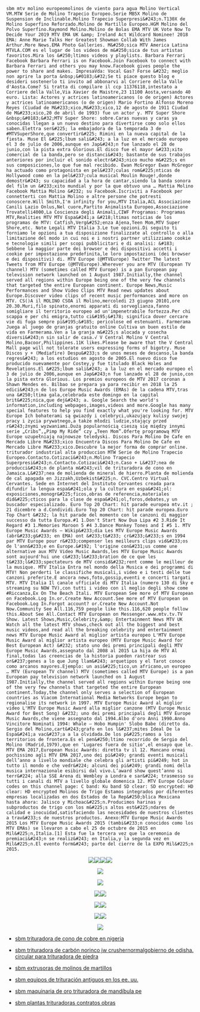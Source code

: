 
```
sbm mtv molino europeomolinos de viento para agua Molino Vertical VM.MTW Serie de Molino Trapecio Europeo.Serie MB5X Molino de Suspension de Inclinable.Molino Trapecio Superpresi&#243;n.T130X de Molino Superfino Reforzado.Molino de Martillo Europeo.HGM Molino del Polvo Superfino.Raymond Molino.Molino de Bolas EMA MTV UK Vote Now To Decide Your 2019 MTV EMA UK &amp; Ireland Act Wildcard Nominee! 2018 EMA: Anne Marie Talks Her Greatest Showman Collab With James Arthur.More News.EMA Photo Galleries. M&#250;sica MTV America Latina MTVLA.COM es el lugar de los videos de m&#250;sica de tus artistas favoritos.Mira los &#250;ltimos videos y playlists. Barbara Ferrari Facebook Barbara Ferrari is on Facebook.Join Facebook to connect with Barbara Ferrari and others you may know.Facebook gives people the power to share and makes. ImpresaVda: Vocal Gas? Forse &#232; meglio non aprire la porta &nbsp;&#0183;&#32;Se ti piace questo blog e desideri sostenerlo ti invito ad abbonarvi al Corriere della Valle d'Aosta.Come? Si tratta di compilare il ccp 11376118,intestato a Corriere della Valle,Via Xavier de Maistre,23 11100 Aosta,versando 40 euro. Lista: Actores y actrices latinoamericanos (o de origen) Actores y actrices latinoamericanos (o de origen) Mario Fortino Alfonso Moreno Reyes (Ciudad de M&#233;xico,M&#233;xico,12 de agosto de 1911 Ciudad de M&#233;xico,20 de abril de 1993) fue un actor y. MTV Super Shore &nbsp;&#0183;&#32;MTV Super Shore: sobre.Caras nuevas y caras ya conocidas llegan a un nuevo destino para divertirse como solo ellos saben.Elettra ser&#225; la embajadora de la temporada 3 de #MTVSuperShore,que convertir&#225; Rimini en la nueva capital de la fiesta. Muse El &#225;lbum sali&#243; a la luz en el mercado europeo el 3 de julio de 2006,aunque en Jap&#243;n fue lanzado el 28 de junio,con la pista extra Glorious.El disco fue el mayor &#233;xito comercial de la banda,pero se distanci&#243; bastante de sus trabajos anteriores por incluir el sonido electr&#243;nico mucho m&#225;s en sus composiciones,lo que fue mal recibido. Ewan McGregor Ewan McGregor ha actuado como protagonista en pel&#237;culas rom&#225;nticas de Hollywood como en la pel&#237;cula musical Moulin Rouge!,donde demostr&#243; su capacidad a la hora de cantar,siendo la banda sonora del film un &#233;xito mundial y por la que obtuvo una … Mattia Molino Facebook Mattia Molino &#232; su Facebook.Iscriviti a Facebook per connetterti con Mattia Molino e altre persone che potresti conoscere.Will Smith,I'm infinity for you,MTV Italia,ACL Associazione Canili Lazio Onlus,Nel cuore,Partito Animalista Europeo,Associazione Trovatelli4000,La Coscienza degli Animali,CIWF Programas: Programas MTV,Realities MTV MTV Espa&#241;a &#218;ltimas noticias de los programas de MTV: Catfish,Verg&#252;enza Ajena,Teen Mom,MTV Super Shore,etc. Note Legali MTV Italia 3.Le tue opzioni.Di seguito ti forniamo le opzioni a tua disposizione finalizzate al controllo o alla limitazione del modo in cui noi e i nostri partner utilizziamo cookie e tecnologie simili per scopi pubblicitari e di analisi: &#183; Sebbene la maggior parte dei browser e dei dispositivi accetti i cookie per impostazione predefinita,le loro impostazioni (dei browser e dei dispositivi) di. MTV Europe (@MTVEurope) Twitter The latest Tweets from MTV Europe (@MTVEurope).Wherever you are MTV (European TV channel) MTV (sometimes called MTV Europe) is a pan European pay television network launched on 1 August 1987.Initially,the channel served all regions within Europe being one of the very few channels that targeted the entire European continent. Europe News,Music Performances and Show Video Clips MTV Read news updates about Europe.Discover video clips of recent music performances and more on MTV. CS()A il MOLINO CSOA il Molino,mercoledi 23 giugno 20101,ore 20.30.Muri,filo spinato,enormi apparati di sorveglianza,fanno somigliare il territorio europeo ad un'impenetrabile fortezza.Per chi scappa e per chi emigra,tutto ci&#195;&#178; significa dover cercare vie di fuga sempre pi&#195;&#185; pericolose ed estenuanti. Farmerama Juega al juego de granjas gratuito online Cultiva un buen estilo de vida en Farmerama.Ven a la granja m&#225;s alocada y cosecha diversi&#243;n sin salir de casa.√ V Central Molino V Central Molino,Bacoor,Philippines.11K likes.Please be aware that the V Central Mall page will not tolerate users expressing forms of bigotry. Muse Discos y + (Mediafire) Despu&#233;s de unos meses de descanso,la banda regres&#243; a los estudios en agosto de 2005.El nuevo disco fue producido nuevamente por Costey,y fue titulado Black Holes and Revelations.El &#225;lbum sali&#243; a la luz en el mercado europeo el 3 de julio de 2006,aunque en Jap&#243;n fue lanzado el 28 de junio,con la pista extra Glorious. Los premios europeos de MTV 2017 coronan a Shawn Mendes en. Bilbao se prepara ya para recibir en 2018 la 25 edici&#243;n de los Europe Music Awards (EMAs) de la cadena MTV,tras una &#250;ltima gala,celebrada este domingo en la capital brit&#225;nica,que dej&#243; a. Google Search the world's information,including webpages,images,videos and more.Google has many special features to help you find exactly what you're looking for. MTV Europe Ich bohaterami są gwiazdy i celebryci,ukazujący kulisy swojej pracy i życia prywatnego,a także młodzi ludzie,stający przed r&#243;żnymi wyzwaniami.Dużą popularnością cieszą się między innymi serie „Cribs”,„Pimp My Ride” czy „Teen Mom”.Ofertę programową MTV Europe uzupełniają najnowsze teledyski. Discos Para Molino De Cafe en Mercado Libre M&#233;xico Encuentra Discos Para Molino De Cafe en Mercado Libre M&#233;xico.Descubre la mejor forma de comprar online. triturador industrial alta produccion MTW Serie de Molino Trapecio Europeo.Contacto.Cotizaci&#243;n.Molino Trapecio Superpresi&#243;n.Contacto.Cotizaci&#243;n.Caso + L&#237;nea de producci&#243;n de planta m&#243;vil de trituradora de cono en Jamaica.L&#237;nea de molienda de mineral de hierro.Planta de molienda de cal apagada en Jizzakh,Uzbekist&#225;n. CVC.Centro Virtual Cervantes. Sede en Internet del Instituto Cervantes creada para difundir la lengua espa&#241;ola y la cultura en espa&#241;ol: exposiciones,monogr&#225;ficos,obras de referencia,materiales did&#225;cticos para la clase de espa&#241;ol,foros,debates,y un buscador especializado. Euro Top 20 Chart: hit parade europea mtv.it ; 21 dicembre a d.Condividi.Euro Top 20 Chart: hit parade europea.Euro Top Chart &#232; la hit parade del momento con le canzoni di maggior successo da tutta Europa.#1 1.Don't Start Now Dua Lipa #2 3.Ride It Regard #3 1.Memories Maroon 5 #4 3.Dance Monkey Tones and I #5 1. MTV Europe Music Awards — Wikip&#233;dia Les MTV Europe Music Awards (abr&#233;g&#233; en EMA) ont &#233;t&#233; cr&#233;&#233;s en 1994 par MTV Europe pour r&#233;compenser les meilleurs clips vid&#233;os de l'ann&#233;e en Europe.&#192; l'origine con&#231;us comme une alternative aux MTV Video Music Awards,les MTV Europe Music Awards sont aujourd'hui une c&#233;l&#233;bration de ce que les t&#233;l&#233;spectateurs de MTV consid&#232;rent comme le meilleur de la musique. MTV Italia Entra nel mondo della Musica e dei programmi di MTV! Non perderti le classifiche musicali,i video e i testi delle tue canzoni preferite.E ancora news,foto,gossip,eventi e concerti targati MTV. MTV Italia Il canale ufficiale di MTV Italia (numero 130 di Sky e streaming su NOW TV),con tutti i video con il meglio degli show come #Riccanza,Ex On The Beach Itali. MTV European See more of MTV European on Facebook.Log In.or.Create New Account.See more of MTV European on Facebook.Log In.Forgot account? or.Create New Account.Not Now.Community See All.116,759 people like this.116,620 people follow this.About See All.Contact MTV European on Messenger.www.mtv.tv.TV Show. Latest Shows,Music,Celebrity,&amp; Entertainment News MTV UK Watch all the latest MTV shows,check out all the biggest and best music videos,and read all the breaking celebrity and entertainment news MTV Europe Music Award al miglior artista europeo L'MTV Europe Music Award al miglior artista europeo (MTV Europe Music Award for Best European Act) &#232; stato uno dei premi principali degli MTV Europe Music Awards,assegnato dal 2008 al 2015 La hija de MTV Al final,todas las creencias de la historia pueden rastrear sus or&#237;genes a lo que Jung llam&#243; arquetipos y el Tarot conoce como arcanos mayores.Ejemplo: un asi&#225;tico,un africano,un europeo … MTV (European TV channel) MTV (sometimes called MTV Europe) is a pan European pay television network launched on 1 August 1987.Initially,the channel served all regions within Europe being one of the very few channels that targeted the entire European continent.Today,the channel only serves a selection of European countries as Viacom International Media Networks Europe began to regionalise its network in 1997. MTV Europe Music Award al miglior video L'MTV Europe Music Award alla miglior canzone (MTV Europe Music Award for Best Song) &#232; uno dei premi principali degli MTV Europe Music Awards,che viene assegnato dal 1994.Albo d'oro Anni 1990.Anno Vincitore Nominati 1994: Whale — Hobo Humpin' Slobo Babe (diretto da. Sergio del Molino,cart&#243;grafo en los l&#237;mites Ideal De la Espa&#241;a vac&#237;a a la olvidada.De los p&#225;ramos a los territorios de frontera.Es el pen&#250;ltimo recorrido de Sergio del Molino (Madrid,1979),que en 'Lugares fuera de sitio',el ensayo que le. MTV EMA 2017,European Music Awards: diretta tv il 12. Mancano ormai pochissimo agli MTV EMA 2017,uno dei pi&#249; grandi eventi musicali dell’anno a livello mondiale che celebra gli artisti pi&#249; hot in tutto il mondo e che vedr&#224; alcuni dei pi&#249; grandi nomi della musica internazionale esibirsi dal vivo.L’award show quest’anno si terr&#224; alla SSE Arena di Wembley a Londra e sar&#224; trasmesso su tutti i canali di MTV a livello globale domenica 12. MTV Europe Colour codes on this channel page: C band: Ku band SD clear: SD encrypted: HD clear: HD encrypted Molinos de Trigo Estamos integrados por diferentes empresas localizadas en dos Estados de la Rep&#250;blica Mexicana hasta ahora: Jalisco y Michoac&#225;n.Producimos harinas y subproductos de trigo con los m&#225;s altos est&#225;ndares de calidad e inocuidad,satisfaciendo las necesidades de nuestros clientes a trav&#233;s de nuestros productos. Anexo:MTV Europe Music Awards 2015 Los MTV Europe Music Awards 2015 (tambi&#233;n conocidos como los MTV EMAs) se llevaron a cabo el 25 de octubre de 2015 en Mil&#225;n,Italia.[1] Esta fue la tercera vez que la ceremonia de premiaci&#243;n se realiz&#243; en Italia,y la segunda vez en Mil&#225;n.El evento form&#243; parte del cierre de la EXPO Mil&#225;n 2015. 
```

<div align="center">

<a href="https://es-mill.shibang-china.com/github&k=sbm+mtv+molino+europeo"><img src="https://static.shibang-china.com/es/mill/index.jpg"></a><a href="https://es-mill.shibang-china.com/materials.htmlgithub&k=sbm+mtv+molino+europeo"><img src="https://static.shibang-china.com/es/mill/materials.jpg"></a><a href="https://es-mill.shibang-china.com/about.htmlgithub&k=sbm+mtv+molino+europeo"><img src="https://static.shibang-china.com/es/mill/about.jpg"></a><a href="https://es-mill.shibang-china.com/contact.htmlgithub&k=sbm+mtv+molino+europeo"><img src="https://static.shibang-china.com/es/mill/contact.jpg"></a>

<a href="https://es-mill.shibang-china.com/github&k=sbm+mtv+molino+europeo"><img src="https://static.shibang-china.com/es/mill/banner.jpg"></a>

<a href="https://swt.shibang-china.com/github&k=sbm+mtv+molino+europeo"><img src="https://static.shibang-china.com/es/mill/chat.jpg"></a>

<a href="https://es-mill.shibang-china.com/products/vertical-roller-mill.htmlgithub&k=sbm+mtv+molino+europeo"><img src="https://static.shibang-china.com/es/mill/vertical.jpg"></a><a href="https://es-mill.shibang-china.com/products/raymond-mill.htmlgithub&k=sbm+mtv+molino+europeo"><img src="https://static.shibang-china.com/es/mill/raymond.jpg"></a>

<a href="https://es-mill.shibang-china.com/products/ultrafine-grinding-mill.htmlgithub&k=sbm+mtv+molino+europeo"><img src="https://static.shibang-china.com/es/mill/ultrafine.jpg"></a><a href="https://es-mill.shibang-china.com/products/trapezium-grinding-mill.htmlgithub&k=sbm+mtv+molino+europeo"><img src="https://static.shibang-china.com/es/mill/trapezium.jpg"></a>

<a href="https://es-mill.shibang-china.com/products/ball-mill.htmlgithub&k=sbm+mtv+molino+europeo"><img src="https://static.shibang-china.com/es/mill/ball.jpg"></a><a href="https://es-mill.shibang-china.com/products/hammer-mill.htmlgithub&k=sbm+mtv+molino+europeo"><img src="https://static.shibang-china.com/es/mill/hammer.jpg"></a>

<a href="https://swt.shibang-china.com/github&k=sbm+mtv+molino+europeo"><img src="https://static.shibang-china.com/es/mill/case.jpg"></a>

</div>


* [sbm trituradora de cono de cobre en nigeria](sbm%20trituradora%20de%20cono%20de%20cobre%20en%20nigeria.md)

* [sbm trituradora de carbón norinco jw crushernormalgobierno de odisha. circular para trituradora de piedra](sbm%20trituradora%20de%20carb%C3%B3n%20norinco%20jw%20crushernormalgobierno%20de%20odisha.%20circular%20para%20trituradora%20de%20piedra.md)

* [sbm extrusoras de molinos de martillos](sbm%20extrusoras%20de%20molinos%20de%20martillos.md)

* [sbm equipos de trituración antiguos en los ee. uu.](sbm%20equipos%20de%20trituraci%C3%B3n%20antiguos%20en%20los%20ee.%20uu..md)

* [sbm maquinaria de oro trituradora de mandíbula pe](sbm%20maquinaria%20de%20oro%20trituradora%20de%20mand%C3%ADbula%20pe.md)

* [sbm plantas trituradoras contratos obras](sbm%20plantas%20trituradoras%20contratos%20obras.md)